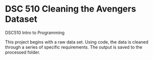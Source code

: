 # DSC 510 Cleaning the Avengers Dataset
DSC510 Intro to Programming

This project begins with a raw data set. 
Using code, the data is cleaned through a series of specific requirements.
The output is saved to the processed folder.
